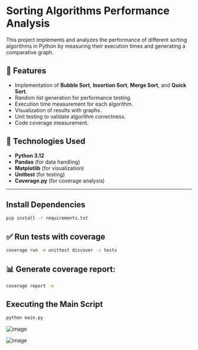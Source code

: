# Sorting Algorithms Performance Analysis

This project implements and analyzes the performance of different sorting algorithms in Python by measuring their execution times and generating a comparative graph.

## 📌 Features
- Implementation of **Bubble Sort**, **Insertion Sort**, **Merge Sort**, and **Quick Sort**.
- Random list generation for performance testing.
- Execution time measurement for each algorithm.
- Visualization of results with graphs.
- Unit testing to validate algorithm correctness.
- Code coverage measurement.

## 🚀 Technologies Used
- **Python 3.12**
- **Pandas** (for data handling)
- **Matplotlib** (for visualization)
- **Unittest** (for testing)
- **Coverage.py** (for coverage analysis)

---

## Install Dependencies

```sh
pip install -r requirements.txt
```

## ✅ Run tests with coverage

```sh
coverage run -m unittest discover -s tests
```

## 📊 Generate coverage report:
```sh
coverage report -m
```

##  Executing the Main Script
```sh
python main.py
```

![image](https://github.com/user-attachments/assets/7744362e-d487-4d09-8c48-06e64d890c77)


![image](https://github.com/user-attachments/assets/00c6cf6f-0aa6-4421-819a-b0fefcc82e22)

